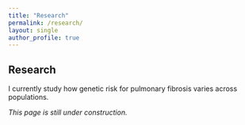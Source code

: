 ```yaml
---
title: "Research"
permalink: /research/
layout: single
author_profile: true
---
```


## Research
I currently study how genetic risk for pulmonary fibrosis varies across populations.  

*This page is still under construction.*
